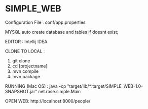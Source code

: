 # SIMPLE_WEB

Configuration File :
conf/app.properties

MYSQL auto create database and tables if doesnt exist;

EDITOR : Intellij IDEA 

CLONE TO LOCAL : 
1. git clone
2. cd [projectname]
3. mvn compile
4. mvn package

RUNNING (Mac OS) :
java -cp "target/lib/*:target/SIMPLE_WEB-1.0-SNAPSHOT.jar" net.rose.simple.Main

OPEN WEB:
http://localhost:8000/people/
